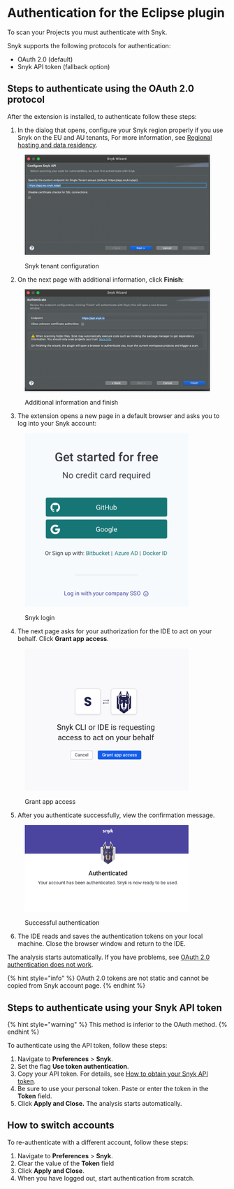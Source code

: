# Authentication for the Eclipse plugin

To scan your Projects you must authenticate with Snyk.&#x20;

Snyk supports the following protocols for authentication:

* OAuth 2.0 (default)
* Snyk API token (fallback option)

## Steps to authenticate using the OAuth 2.0 protocol

After the extension is installed, to authenticate follow these steps:

1. In the dialog that opens, configure your Snyk region properly if you use Snyk on the EU and AU tenants, For more information, see [Regional hosting and data residency](../../../working-with-snyk/regional-hosting-and-data-residency.md#cli-and-ci-pipelines-urls).

<figure><img src="../../../.gitbook/assets/SCR-20240822-mgxw (1).png" alt="Snyk tenant configuration" width="563"><figcaption><p>Snyk tenant configuration</p></figcaption></figure>

2. On the next page with additional information, click **Finish**:

<figure><img src="../../../.gitbook/assets/SCR-20240822-mibb (1).png" alt="Additional information and finish" width="563"><figcaption><p>Additional information and finish</p></figcaption></figure>

3. The extension opens a new page in a default browser and asks you to log into your Snyk account:

<figure><img src="../../../.gitbook/assets/SCR-20240821-qogt.png" alt="Snyk login" width="375"><figcaption><p>Snyk login</p></figcaption></figure>

4. The next page asks for your authorization for the IDE to act on your behalf. Click **Grant app access**.

<figure><img src="../../../.gitbook/assets/SCR-20240821-qnpy.png" alt="Grant app access" width="375"><figcaption><p>Grant app access</p></figcaption></figure>

5. After you authenticate successfully, view the confirmation message.

<figure><img src="../../../.gitbook/assets/SCR-20240821-qrgp.png" alt="Successful authentication" width="375"><figcaption><p>Successful authentication</p></figcaption></figure>

6. The IDE reads and saves the authentication tokens on your local machine. Close the browser window and return to the IDE.

The analysis starts automatically. If you have problems, see [OAuth 2.0 authentication does not work](../troubleshooting-ides/how-to-set-environment-variables-by-operating-system-os-for-ides-and-cli-1.md).

{% hint style="info" %}
OAuth 2.0 tokens are not static and cannot be copied from Snyk account page.
{% endhint %}

## Steps to authenticate using your Snyk API token

{% hint style="warning" %}
This method is inferior to the OAuth method.
{% endhint %}

To authenticate using the API token, follow these steps:

1. Navigate to **Preferences** > **Snyk**.
2. Set the flag **Use token authentication**.
3. Copy your API token. For details, see [How to obtain your Snyk API token](../../../getting-started/how-to-obtain-and-authenticate-with-your-snyk-api-token.md).
4. Be sure to use your personal token.  Paste or enter the token in the **Token** field.
5. Click **Apply and Close.** The analysis starts automatically.

## How to switch accounts

To re-authenticate with a different account, follow these steps:

1. Navigate to **Preferences** > **Snyk**.
2. Clear the value of the **Token** field
3. Click **Apply and Close**.
4. When you have logged out, start authentication from scratch.

